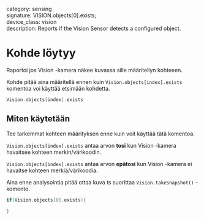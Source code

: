category: sensing  
signature: VISION.objects[0].exists;  
device_class: vision  
description: Reports if the Vision Sensor detects a configured object. 

# Kohde löytyy

Raportoi jos Vision -kamera näkee kuvassa sille määritellyn kohteeen. 

Kohde pitää aina määritellä ennen kuin `Vision.objects[index].exists` komentoa voi käyttää etsimään kohdetta.

```cpp
Vision.objects[index].exists
```

## Miten käytetään

Tee tarkemmat kohteen määrityksen enne kuin voit käyttää tätä komentoa. 


`Vision.objects[index].exists` antaa arvon **tosi** kun Vision -kamera havaitsee kohteen merkin/värikoodin.

`Vision.objects[index].exists` antaa arvon **epätosi** kun Vision -kamera ei havaitse kohteen merkiä/värikoodia.

Aina enne analysointia pitää ottaa kuva ts suorittaa `Vision.takeSnapshot()` -komento.


```cpp
if(Vision.objects[0].exists){

}
```

<advanced>
</advanced>